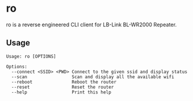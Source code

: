 # ro
ro is a reverse engineered CLI client for LB-Link BL-WR2000 Repeater.

## Usage
```shell
Usage: ro [OPTIONS]

Options:
  --connect <SSID> <PWD> Connect to the given ssid and display status
  --scan                 Scan and display all the available wifi
  --reboot               Reboot the router
  --reset                Reset the router
  --help                 Print this help
```

